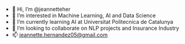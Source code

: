 - 👋 Hi, I’m @jeannetteher
- 👀 I’m interested in Machine Learning, AI and Data Science
- 🌱 I’m currently learning AI at Universitat Politecnica de Catalunya
- 💞️ I’m looking to collaborate on NLP projects and Insurance Industry
- 📫 jeannette.hernandez05@gmail.com

